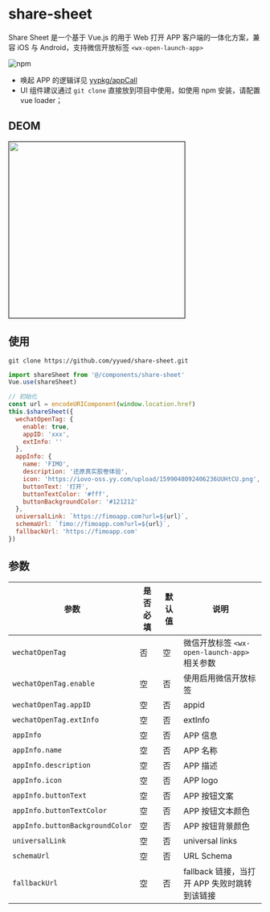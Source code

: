 # share-sheet

Share Sheet 是一个基于 Vue.js 的用于 Web 打开 APP 客户端的一体化方案，兼容 iOS 与 Android，支持微信开放标签 `<wx-open-launch-app>`

![npm](https://img.shields.io/badge/npm-0.0.2-brightgreen.svg)

* 唤起 APP 的逻辑详见 [yypkg/appCall](https://yypkg.github.io/doc.html#appcall)
* UI 组件建议通过 `git clone` 直接放到项目中使用，如使用 npm 安装，请配置 vue loader；


## DEOM

<img src="https://iovo-oss.yy.com/upload/1601195469104F8fovabDL.jpeg" width="350" border="1">


## 使用

```
git clone https://github.com/yyued/share-sheet.git
```

```js
import shareSheet from '@/components/share-sheet'
Vue.use(shareSheet)

// 初始化
const url = encodeURIComponent(window.location.href)
this.$shareSheet({
  wechatOpenTag: {
    enable: true,
    appID: 'xxx',
    extInfo: ''
  },
  appInfo: {
    name: 'FIMO',
    description: '还原真实胶卷体验',
    icon: 'https://iovo-oss.yy.com/upload/1599048092406236UUHtCU.png',
    buttonText: '打开',
    buttonTextColor: '#fff',
    buttonBackgroundColor: '#121212'
  },
  universalLink: `https://fimoapp.com?url=${url}`,
  schemaUrl: `fimo://fimoapp.com?url=${url}`,
  fallbackUrl: 'https://fimoapp.com'
})
```

## 参数

|  参数  | 是否必填  | 默认值  |  说明  |
|  ----  | ----  | ----  | ----  |
| `wechatOpenTag`  | 否 | 空 | 微信开放标签 `<wx-open-launch-app>` 相关参数 |
| `wechatOpenTag.enable`  | 空 | 否 | 使用启用微信开放标签 |
| `wechatOpenTag.appID`  | 空 | 否 | appid |
| `wechatOpenTag.extInfo`  | 空 | 否 | extInfo |
| `appInfo`  | 空 | 否 | APP 信息 |
| `appInfo.name`  | 空 | 否 | APP 名称 |
| `appInfo.description`  | 空 | 否 | APP 描述 |
| `appInfo.icon`  | 空 | 否 | APP logo |
| `appInfo.buttonText`  | 空 | 否 | APP 按钮文案 |
| `appInfo.buttonTextColor`  | 空 | 否 | APP 按钮文本颜色 |
| `appInfo.buttonBackgroundColor`  | 空 | 否 | APP 按钮背景颜色 |
| `universalLink`  | 空 | 否 | universal links |
| `schemaUrl`  | 空 | 否 | URL Schema |
| `fallbackUrl`  | 空 | 否 | fallback 链接，当打开 APP 失败时跳转到该链接 |





